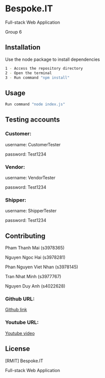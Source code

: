 # Bespoke.IT

Full-stack Web Application

Group 6

## Installation

Use the node package to install dependencies

```bash
1 - Access the repository directory
2 - Open the terminal
3 - Run command "npm install"
```

## Usage

```python
Run command "node index.js"
```

## Testing accounts

### Customer:

username: CustomerTester

password: Test1234


### Vendor:

username: VendorTester

password: Test1234

### Shipper:

username: ShipperTester

password: Test1234

## Contributing

Pham Thanh Mai (s3978365)

Nguyen Ngoc Hai (s3978281)

Phan Nguyen Viet Nhan (s3978145)

Tran Nhat Minh (s3977767)

Nguyen Duy Anh (s4022628)


### Github URL: 
[Github link](https://github.com/nngochai2/Group-06-Web-Programming)

### Youtube URL: 
[Youtube video](https://www.youtube.com/watch?v=fKzFCBygYvw)

## License

[RMIT] Bespoke.IT

Full-stack Web Application
